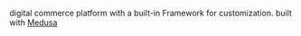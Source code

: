 digital commerce platform with a built-in Framework for customization. built with [Medusa](https://github.com/medusajs/medusa)
